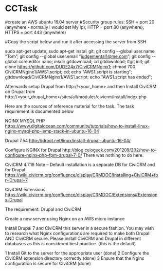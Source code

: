 # CCTask

#create an AWS ubuntu 16.04 server
#Security group rules: SSH = port 20 (anywhere - normally I would set My Ip); HTTP = port 80 (anywhere); HTTPS = port 443 (anywhere)

#Copy the script below and run it after accessing the server from SSH

sudo apt-get update;
sudo apt-get install git;
git config --global user.name “Tom”;
git config --global user.email “judgemental1@me.com”;
git config --global core.editor nano;
mkdir gitdownload;
cd gitdownload;
#git init;
git clone https://github.com/DUDE24x7/CiviCRMNginx1;
chmod 700 CiviCRMNginx1/AWS1.script;
cd;
echo "AWS1.script is starting";
gitdownload/CiviCRMNginx1/AWS1.script;
echo "AWS1.script has ended";

Afterwards setup Drupal from http://<your_home> and then
Install CiviCRM on Drupal from http://<your_drupal_home>/sites/all/modules/civicrm/install/index.php

Here are the sources of reference material for the task. The task requirement is documented below

NGINX MYSQL PHP
https://www.digitalocean.com/community/tutorials/how-to-install-linux-nginx-mysql-php-lemp-stack-in-ubuntu-16-04

Drupal 7.54
http://idroot.net/linux/install-drupal-ubuntu-16-04/

Configure NGINX for Drupal
http://blog.celogeek.com/201209/202/how-to-configure-nginx-php-fpm-drupal-7-0/
There was nothing to do here.

CiviCRM 4.7.19
Note – Default installation is a separate DB for CiviCRM and for Drupal
https://wiki.civicrm.org/confluence/display/CRMDOC/Installing+CiviCRM+for+Drupal+7

CiviCRM extensions https://wiki.civicrm.org/confluence/display/CRMDOC/Extensions#Extensions-Drupal

The requirement:
Drupal and CiviCRM 

Create a new server using Nginx on an AWS micro instance

Install Drupal 7 and CiviCRM this server in a secure fashion. You may wish to research what Nginx configurations are required to make both Drupal AND CiviCRM secure. Please install CiviCRM and Drupal in different databases as this is considered best practice. (this is the default)

1 Install Git to the server for the appropriate user (done)
2 Configure the CiviCRM extension directory correctly (done)
3 Ensure that the Nginx configuration is secure for CiviCRM (done)
